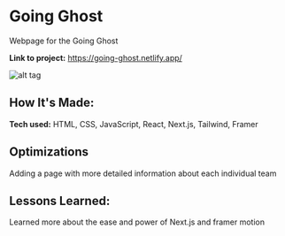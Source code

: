 # Going Ghost 

Webpage for the Going Ghost 

**Link to project:** https://going-ghost.netlify.app/

![alt tag](http://placecorgi.com/1200/650)

## How It's Made:

**Tech used:** HTML, CSS, JavaScript, React, Next.js, Tailwind, Framer

## Optimizations

Adding a page with more detailed information about each individual team

## Lessons Learned:

Learned more about the ease and power of Next.js and framer motion